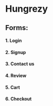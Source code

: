 # Hungrezy
## <b>Forms:</b>
#### 1.	Login
#### 2.	Signup
#### 3.	Contact us
#### 4.	Review
#### 5.	Cart
#### 6.	Checkout
